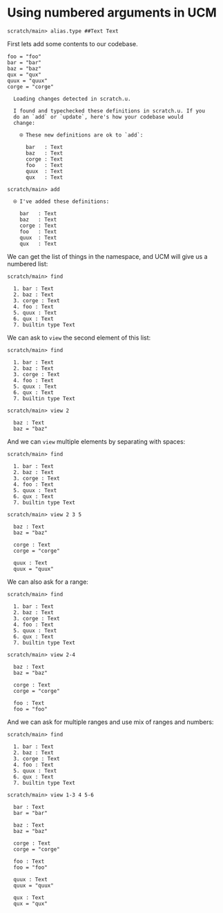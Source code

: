 # Using numbered arguments in UCM

``` ucm :hide
scratch/main> alias.type ##Text Text
```

First lets add some contents to our codebase.

``` unison
foo = "foo"
bar = "bar"
baz = "baz"
qux = "qux"
quux = "quux"
corge = "corge"
```

``` ucm :added-by-ucm
  Loading changes detected in scratch.u.

  I found and typechecked these definitions in scratch.u. If you
  do an `add` or `update`, here's how your codebase would
  change:

    ⍟ These new definitions are ok to `add`:
    
      bar   : Text
      baz   : Text
      corge : Text
      foo   : Text
      quux  : Text
      qux   : Text
```

``` ucm
scratch/main> add

  ⍟ I've added these definitions:

    bar   : Text
    baz   : Text
    corge : Text
    foo   : Text
    quux  : Text
    qux   : Text
```

We can get the list of things in the namespace, and UCM will give us a numbered
list:

``` ucm
scratch/main> find

  1. bar : Text
  2. baz : Text
  3. corge : Text
  4. foo : Text
  5. quux : Text
  6. qux : Text
  7. builtin type Text
```

We can ask to `view` the second element of this list:

``` ucm
scratch/main> find

  1. bar : Text
  2. baz : Text
  3. corge : Text
  4. foo : Text
  5. quux : Text
  6. qux : Text
  7. builtin type Text

scratch/main> view 2

  baz : Text
  baz = "baz"
```

And we can `view` multiple elements by separating with spaces:

``` ucm
scratch/main> find

  1. bar : Text
  2. baz : Text
  3. corge : Text
  4. foo : Text
  5. quux : Text
  6. qux : Text
  7. builtin type Text

scratch/main> view 2 3 5

  baz : Text
  baz = "baz"

  corge : Text
  corge = "corge"

  quux : Text
  quux = "quux"
```

We can also ask for a range:

``` ucm
scratch/main> find

  1. bar : Text
  2. baz : Text
  3. corge : Text
  4. foo : Text
  5. quux : Text
  6. qux : Text
  7. builtin type Text

scratch/main> view 2-4

  baz : Text
  baz = "baz"

  corge : Text
  corge = "corge"

  foo : Text
  foo = "foo"
```

And we can ask for multiple ranges and use mix of ranges and numbers:

``` ucm
scratch/main> find

  1. bar : Text
  2. baz : Text
  3. corge : Text
  4. foo : Text
  5. quux : Text
  6. qux : Text
  7. builtin type Text

scratch/main> view 1-3 4 5-6

  bar : Text
  bar = "bar"

  baz : Text
  baz = "baz"

  corge : Text
  corge = "corge"

  foo : Text
  foo = "foo"

  quux : Text
  quux = "quux"

  qux : Text
  qux = "qux"
```
